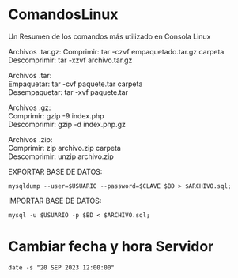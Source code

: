 # ComandosLinux
Un Resumen de los comandos más utilizado en Consola Linux

Archivos .tar.gz:
Comprimir: tar -czvf empaquetado.tar.gz carpeta
Descomprimir: tar -xzvf archivo.tar.gz

Archivos .tar:
<br>Empaquetar: tar -cvf paquete.tar carpeta
<br>Desempaquetar: tar -xvf paquete.tar

Archivos .gz:
<br>Comprimir: gzip -9 index.php
<br>Descomprimir: gzip -d index.php.gz

Archivos .zip:
<br>Comprimir: zip archivo.zip carpeta
<br>Descomprimir: unzip archivo.zip


EXPORTAR BASE DE DATOS:
````
mysqldump --user=$USUARIO --password=$CLAVE $BD > $ARCHIVO.sql;
````


IMPORTAR BASE DE DATOS:
````
mysql -u $USUARIO -p $BD < $ARCHIVO.sql;
````

# Cambiar fecha y hora Servidor
````
date -s "20 SEP 2023 12:00:00"
````

